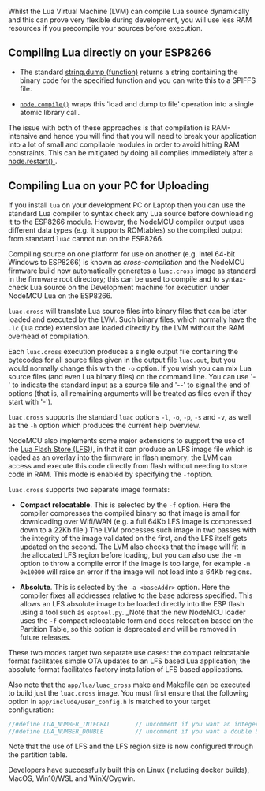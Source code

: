 Whilst the Lua Virtual Machine (LVM) can compile Lua source dynamically and this can prove
very flexible during development, you will use less RAM resources if you precompile
your sources before execution.

## Compiling Lua directly on your ESP8266

-  The standard [string.dump \(function)](https://www.lua.org/manual/5.1/manual.html#pdf-string.dump) returns a string containing the binary code for the specified function and you can write this to a SPIFFS file.

-  [`node.compile()`](modules/node/#nodecompile) wraps this 'load and dump to file' operation into a single atomic library call.

The issue with both of these approaches is that compilation is RAM-intensive and hence
you will find that you will need to break your application into a lot of small and
compilable modules in order to avoid hitting RAM constraints.  This can be mitigated
by doing all compiles immediately after a [node.restart()`](modules/node/#noderestart).

## Compiling Lua on your PC for Uploading

If you install `lua` on your development PC or Laptop then you can use the standard Lua
compiler to syntax check any Lua source before downloading it to the ESP8266 module.  However,
the NodeMCU compiler output uses different data types (e.g. it supports ROMtables) so the
compiled output from standard `luac` cannot run on the ESP8266.

Compiling source on one platform for use on another (e.g. Intel 64-bit Windows to ESP8266) is
known as _cross-compilation_ and the NodeMCU firmware build now automatically generates
a `luac.cross` image as standard in the firmware root directory; this can be used to
compile and to syntax-check Lua source on the Development machine for execution under
NodeMCU Lua on the ESP8266.

`luac.cross` will translate Lua source files into binary files that can be later loaded
and executed by the LVM.  Such binary files, which normally have the `.lc` (lua code)
extension are loaded directly by the LVM without the RAM overhead of compilation.

Each `luac.cross` execution produces a single output file containing the bytecodes
for all source files given in the output file `luac.out`, but you would normally
change this with the `-o` option. If you wish you can mix Lua source files (and
even Lua binary files) on the command line. You can use '-' to indicate the
standard input as a source file and '--' to signal the end of options (that is, all
remaining arguments will be treated as files even if they start with '-').

`luac.cross` supports the standard `luac` options `-l`, `-o`, `-p`, `-s` and `-v`,
as well as the `-h` option which produces the current help overview.

NodeMCU also implements some major extensions to support the use of the
[Lua Flash Store (LFS)](lfs.md)), in that it can produce an LFS image file which
is loaded as an overlay into the firmware in flash memory; the LVM can access and
execute this code directly from flash without needing to store code in RAM.  This
mode is enabled by specifying the `-f`option.

`luac.cross` supports two separate image formats:

-  **Compact relocatable**. This is selected by the `-f` option. Here the compiler compresses the compiled binary so that image is small for downloading over Wifi/WAN (e.g. a full 64Kb LFS image is compressed down to a 22Kb file.) The LVM processes such image in two passes with the integrity of the image validated on the first, and the LFS itself gets updated on the second.  The LVM also checks that the image will fit in the allocated LFS region before loading, but you can also use the `-m` option to throw a compile error if the image is too large, for example `-m 0x10000` will raise an error if the image will not load into a 64Kb regions.

-  **Absolute**. This is selected by the `-a <baseAddr>` option. Here the compiler fixes all addresses relative to the base address specified. This allows an LFS absolute image to be loaded directly into the ESP flash using a tool such as  `esptool.py`.  _Note that the new NodeMCU loader uses the `-f` compact relocatable form and does relocation based on the Partition Table, so this option is deprecated and will be removed in future releases.

These two modes target two separate use cases: the compact relocatable format
facilitates simple OTA updates to an LFS based Lua application; the absolute format
facilitates factory installation of LFS based applications.

Also note that the `app/lua/luac_cross` make and Makefile can be executed to build
just the `luac.cross` image.  You must first ensure that the following option in
`app/include/user_config.h` is matched to your target configuration:

```c
//#define LUA_NUMBER_INTEGRAL       // uncomment if you want an integer build (LUA5.1)
//#define LUA_NUMBER_DOUBLE         // uncomment if you want a double build (LUA5.3)
```

Note that the use of LFS and the LFS region size is now configured through the partition table.

Developers have successfully built this on Linux (including docker builds), MacOS, Win10/WSL and WinX/Cygwin.
